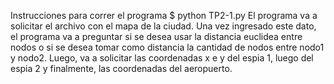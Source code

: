 Instrucciones para correr el programa
$ python TP2-1.py
El programa va a solicitar el archivo con el mapa de la ciudad.
Una vez ingresado este dato, el programa va a preguntar si se desea usar la distancia euclidea entre nodos o si se desea tomar como distancia la cantidad de nodos entre nodo1 y nodo2. 
Luego, va a solicitar las coordenadas x e y del espia 1, luego del espia 2 y finalmente, las coordenadas del aeropuerto.
